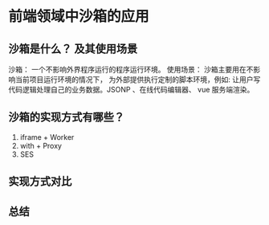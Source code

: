 # 前端领域中沙箱的应用

## 沙箱是什么？ 及其使用场景

沙箱： 一个不影响外界程序运行的程序运行环境。
使用场景： 沙箱主要用在不影响当前项目运行环境的情况下， 为外部提供执行定制的脚本环境，例如: 让用户写代码逻辑处理自己的业务数据。JSONP 、在线代码编辑器、 vue 服务端渲染。

## 沙箱的实现方式有哪些？

1. iframe + Worker
2. with + Proxy
3. SES

## 实现方式对比

## 总结
